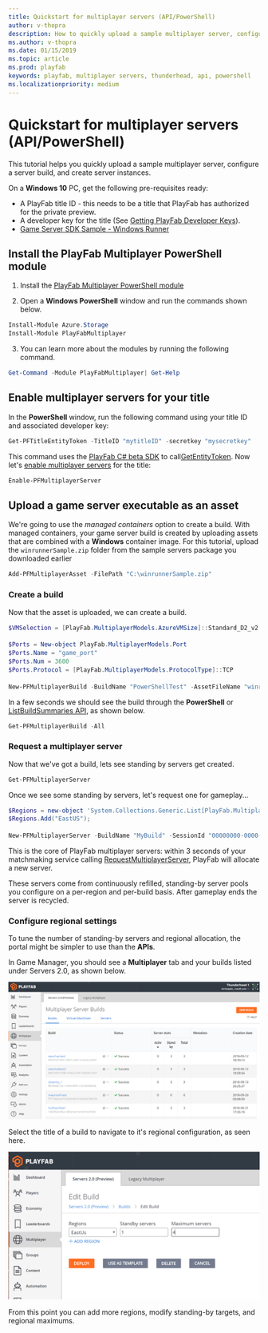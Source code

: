 ```yaml
---
title: Quickstart for multiplayer servers (API/PowerShell)
author: v-thopra
description: How to quickly upload a sample multiplayer server, configure a server build, and create server instances.
ms.author: v-thopra
ms.date: 01/15/2019
ms.topic: article
ms.prod: playfab
keywords: playfab, multiplayer servers, thunderhead, api, powershell
ms.localizationpriority: medium
---
```


# Quickstart for multiplayer servers (API/PowerShell)

This tutorial helps you quickly upload a sample multiplayer server, configure a server build, and create server instances.

On a **Windows 10** PC, get the following pre-requisites ready:

- A PlayFab title ID - this needs to be a title that PlayFab has authorized for the private preview.
- A developer key for the title (See [Getting PlayFab Developer Keys](../../config/gamemanager/getting-playfab-developer-keys.md)).
- [Game Server SDK Sample - Windows Runner](https://github.com/PlayFab/gsdkSamples/releases/download/v1.0/winrunnerSample.zip)

## Install the PlayFab Multiplayer PowerShell module

1. Install the [PlayFab Multiplayer PowerShell module](https://www.powershellgallery.com/packages/PlayFabMultiplayer)

2. Open a **Windows PowerShell** window and run the commands shown below.

```powershell
Install-Module Azure.Storage
Install-Module PlayFabMultiplayer
```

3. You can learn more about the modules by running the following command.

```powershell
Get-Command -Module PlayFabMultiplayer| Get-Help
```

## Enable multiplayer servers for your title

In the **PowerShell** window, run the following command using your title ID and associated developer key:

```powershell
Get-PFTitleEntityToken -TitleID "mytitleID" -secretkey "mysecretkey"
```

This command uses the [PlayFab C# beta SDK](https://s3-us-west-2.amazonaws.com/api-playfab-com-craft-files/FileAssets/BetaSDKs-180827.zip) to call[GetEntityToken](xref:titleid.playfabapi.com.authentication.authentication.getentitytoken). Now let's [enable multiplayer servers](xref:titleid.playfabapi.com.multiplayer.multiplayerserver.enablemultiplayerserversfortitle) for the title:

```powershell
Enable-PFMultiplayerServer
```

## Upload a game server executable as an asset

We're going to use the *managed containers* option to create a build. With managed containers, your game server build is created by uploading assets that are combined with a **Windows** container image. For this tutorial, upload the `winrunnerSample.zip` folder from the sample servers package you downloaded earlier

```powershell
Add-PFMultiplayerAsset -FilePath "C:\winrunnerSample.zip"
```

### Create a build

Now that the asset is uploaded, we can create a build.

```powershell  
$VMSelection = [PlayFab.MultiplayerModels.AzureVMSize]::Standard_D2_v2
 
$Ports = New-object PlayFab.MultiplayerModels.Port
$Ports.Name = "game_port"
$Ports.Num = 3600
$Ports.Protocol = [PlayFab.MultiplayerModels.ProtocolType]::TCP
 
New-PFMultiplayerBuild -BuildName "PowerShellTest" -AssetFileName "winrunnerSample.zip" -AssetMountPath "C:\Assets\" -StartMultiplayerServerCommand "C:\Assets\WindowsRunnerCSharp.exe" -MappedPorts $Ports -VMSize $VMSelection
```

In a few seconds we should see the build through the **PowerShell** or [ListBuildSummaries API](xref:titleid.playfabapi.com.multiplayer.multiplayerserver.listbuildsummaries), as shown below.

```powershell
Get-PFMultiplayerBuild -All
```

### Request a multiplayer server

Now that we've got a build, lets see standing by servers get created.

```powershell
Get-PFMultiplayerServer
```

Once we see some standing by servers, let's request one for gameplay...

```powershell
$Regions = new-object 'System.Collections.Generic.List[PlayFab.MultiplayerModels.AzureRegion]'
$Regions.Add("EastUS");

New-PFMultiplayerServer -BuildName "MyBuild" -SessionId "00000000-0000-0000-0000-000000000001" -SessionCookie "test cookie" -PreferredRegions $regions -BuildCerts $null
```

This is the core of PlayFab multiplayer servers: within 3 seconds of your matchmaking service calling [RequestMultiplayerServer](xref:titleid.playfabapi.com.multiplayer.multiplayerserver.requestmultiplayerserver), PlayFab will allocate a new server.

These servers come from continuously refilled, standing-by server pools you configure on a per-region and per-build basis. After gameplay ends the server is recycled.

### Configure regional settings

To tune the number of standing-by servers and regional allocation, the portal might be simpler to use than the **APIs**.

In Game Manager, you should see a **Multiplayer** tab and your builds listed under Servers 2.0, as shown below.

![Game Manager - Thunderhead Table](media/tutorials/game-manager-thunderhead-table.png)

Select the title of a build to navigate to it's regional configuration, as seen here.

![Region Simple Input](media/tutorials/region-simple-input.png)

From this point you can add more regions, modify standing-by targets, and regional maximums.
